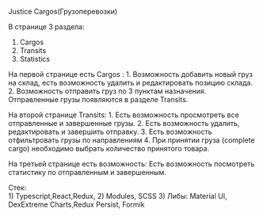 Justice Cargos(Грузоперевозки)

В странице 3 раздела: 
1. Cargos 
2. Transits
3. Statistics
   
На первой странице есть Cargos :
    1. Возможность добавить новый груз на склад, есть возможность удалить и редактировать позицию склада.
    2. Возможность отправить груз по 3 пунктам назначения. Отправленные грузы появляются в разделе Transits. 

На второй странице Transits: 
    1. Есть возможность просмотреть все отправленные и завершенные грузы.
    2. Есть возможность удалить, редактировать и завершить отправку.
    3. Есть возможность отфильтровать грузы по направлениям
    4. При принятии груза (complete cargo) необходимо выбрать количество принятого товара.

На третьей странице есть возможность:
    Есть возможность посмотреть статистику по отправленным и завершенным.

Стек:   
    1) Typescript,React,Redux, 
    2) Modules, SCSS
    3) Либы: Material UI, DexExtreme Charts,Redux Persist, Formik
